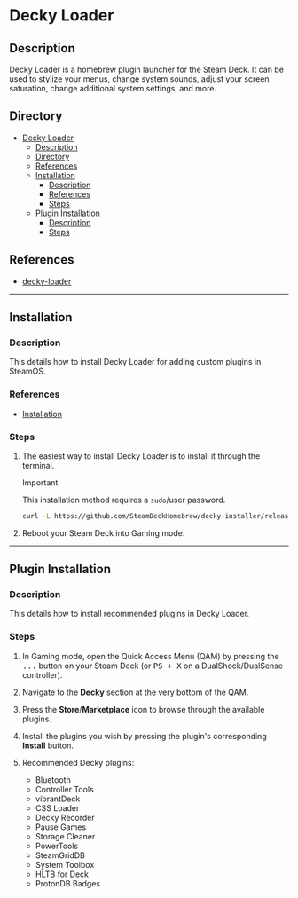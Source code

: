 # Decky Loader

## Description

Decky Loader is a homebrew plugin launcher for the Steam Deck. It can be used to stylize your menus, change system sounds, adjust your screen saturation, change additional system settings, and more.

## Directory

- [Decky Loader](#decky-loader)
  - [Description](#description)
  - [Directory](#directory)
  - [References](#references)
  - [Installation](#installation)
    - [Description](#description-1)
    - [References](#references-1)
    - [Steps](#steps)
  - [Plugin Installation](#plugin-installation)
    - [Description](#description-2)
    - [Steps](#steps-1)

## References

- [decky-loader](https://github.com/SteamDeckHomebrew/decky-loader)

---

## Installation

### Description

This details how to install Decky Loader for adding custom plugins in SteamOS.

### References

- [Installation](https://github.com/SteamDeckHomebrew/decky-loader#-installation)

### Steps

1. The easiest way to install Decky Loader is to install it through the terminal.

    > [!IMPORTANT]  
    > This installation method requires a `sudo`/user password.

    ```sh
    curl -L https://github.com/SteamDeckHomebrew/decky-installer/releases/latest/download/install_release.sh | sh
    ```

2. Reboot your Steam Deck into Gaming mode.

---

## Plugin Installation

### Description

This details how to install recommended plugins in Decky Loader.

### Steps

1. In Gaming mode, open the Quick Access Menu (QAM) by pressing the <kbd>...</kbd> button on your Steam Deck (or <kbd>PS + X</kbd> on a DualShock/DualSense controller).

2. Navigate to the **Decky** section at the very bottom of the QAM.

3. Press the **Store**/**Marketplace** icon to browse through the available plugins.

4. Install the plugins you wish by pressing the plugin's corresponding **Install** button.

5. Recommended Decky plugins:

   - Bluetooth
   - Controller Tools
   - vibrantDeck
   - CSS Loader
   - Decky Recorder
   - Pause Games
   - Storage Cleaner
   - PowerTools
   - SteamGridDB
   - System Toolbox
   - HLTB for Deck
   - ProtonDB Badges
